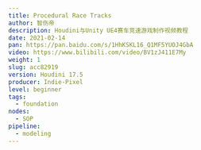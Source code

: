 ```yaml
---
title: Procedural Race Tracks
author: 智伤帝
description: Houdini与Unity UE4赛车竞速游戏制作视频教程
date: 2021-02-14
pan: https://pan.baidu.com/s/1HhKSKL16_Q1MF5YUOJ4GbA
video: https://www.bilibili.com/video/BV1zJ411E7My
weight: 1
slug: acc82919
version: Houdini 17.5
producer: Indie-Pixel
level: beginner
tags:
  - foundation
nodes:
  - SOP
pipeline:
  - modeling
---
```




